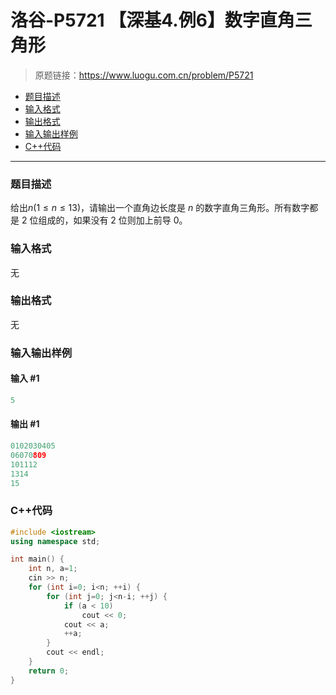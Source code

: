 # 洛谷-P5721 【深基4.例6】数字直角三角形

> 原题链接：https://www.luogu.com.cn/problem/P5721

- [题目描述](#题目描述)
- [输入格式](#输入格式)
- [输出格式](#输出格式)
- [输入输出样例](#输入输出样例)
- [C++代码](#C++代码)

---

### <a name="题目描述">题目描述</a>

给出$n(1\le n\le13)$，请输出一个直角边长度是 $n$ 的数字直角三角形。所有数字都是 2 位组成的，如果没有 2 位则加上前导 0。

### <a name="输入格式">输入格式</a>

无

### <a name="输出格式">输出格式</a>

无

### <a name="输入输出样例">输入输出样例</a>

#### 输入 #1

```c++
5
```

#### 输出 #1

```c++
0102030405
06070809
101112
1314
15
```

### <a name="C++代码">C++代码</a>

```c++
#include <iostream>
using namespace std;

int main() {
    int n, a=1;
    cin >> n;
    for (int i=0; i<n; ++i) {
        for (int j=0; j<n-i; ++j) {
            if (a < 10)
                cout << 0;
            cout << a;
            ++a;
        }
        cout << endl;
    }
    return 0;
}
```